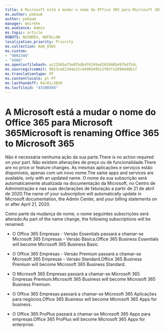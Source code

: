 ```yaml
---
title: A Microsoft está a mudar o nome do Office 365 para Microsoft 365
ms.author: pebaum
author: pebaum
manager: mnirkhe
ms.audience: Admin
ms.topic: article
ROBOTS: NOINDEX, NOFOLLOW
localization_priority: Priority
ms.collection: Adm_O365
ms.custom:
- "9002346"
- "4566"
ms.openlocfilehash: ac22565af3e0fbdb4f6109ad265b08b497bd75dc
ms.sourcegitcommit: 9923ce61344e22c4490549b12f65fa2896490b1f
ms.translationtype: HT
ms.contentlocale: pt-PT
ms.lasthandoff: 04/01/2020
ms.locfileid: "43100568"
---
```

# <a name="microsoft-is-renaming-office-365-to-microsoft-365"></a><span data-ttu-id="71b54-102">A Microsoft está a mudar o nome do Office 365 para Microsoft 365</span><span class="sxs-lookup"><span data-stu-id="71b54-102">Microsoft is renaming Office 365 to Microsoft 365</span></span>

<span data-ttu-id="71b54-103">Não é necessária nenhuma ação da sua parte.</span><span class="sxs-lookup"><span data-stu-id="71b54-103">There is no action required on your part.</span></span> <span data-ttu-id="71b54-104">Não existem alterações de preço ou de funcionalidade.</span><span class="sxs-lookup"><span data-stu-id="71b54-104">There are no price or feature changes.</span></span> <span data-ttu-id="71b54-105">As mesmas aplicações e serviços estão disponíveis, apenas com um novo nome.</span><span class="sxs-lookup"><span data-stu-id="71b54-105">The same apps and services are available, only with an updated name.</span></span> <span data-ttu-id="71b54-106">O nome da sua subscrição será automaticamente atualizada na documentação da Microsoft, no Centro de Administração e nas suas declarações de faturação a partir de 21 de abril de 2020.</span><span class="sxs-lookup"><span data-stu-id="71b54-106">The name of your subscription will automatically update in Microsoft documentation, the Admin Center, and your billing statements on or after April 21, 2020.</span></span>

<span data-ttu-id="71b54-107">Como parte da mudança de nome, o nome seguintes subscrições será alterado:</span><span class="sxs-lookup"><span data-stu-id="71b54-107">As part of the name change, the following subscriptions will be renamed:</span></span>

- <span data-ttu-id="71b54-108">O Office 365 Empresas - Versão Essentials passará a chamar-se Microsoft 365 Empresas - Versão Básica.</span><span class="sxs-lookup"><span data-stu-id="71b54-108">Office 365 Business Essentials will become Microsoft 365 Business Basic.</span></span>

- <span data-ttu-id="71b54-109">O Office 365 Empresas - Versão Premium passará a chamar-se Microsoft 365 Empresas - Versão Standard.</span><span class="sxs-lookup"><span data-stu-id="71b54-109">Office 365 Business Premium will become Microsoft 365 Business Standard.</span></span>

- <span data-ttu-id="71b54-110">O Microsoft 365 Empresas passará a chamar-se Microsoft 365 Empresas Premium.</span><span class="sxs-lookup"><span data-stu-id="71b54-110">Microsoft 365 Business will become Microsoft 365 Business Premium.</span></span>

- <span data-ttu-id="71b54-111">O Office 365 Empresas passará a chamar-se Microsoft 365 Aplicações para negócios.</span><span class="sxs-lookup"><span data-stu-id="71b54-111">Office 365 Business will become Microsoft 365 Apps for business.</span></span>

- <span data-ttu-id="71b54-112">O Office 365 ProPlus passará a chamar-se Microsoft 365 Apps para empresas.</span><span class="sxs-lookup"><span data-stu-id="71b54-112">Office 365 ProPlus will become Microsoft 365 Apps for enterprise.</span></span>
